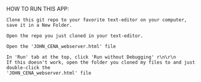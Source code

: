 HOW TO RUN THIS APP:

    Clone this git repo to your favorite text-editor on your computer, save it in a New Folder. 
    
    Open the repo you just cloned in your text-editor.
    
    Open the 'JOHN_CENA_webserver.html' file

    In 'Run' tab at the top, click 'Run without Debugging' r\n\r\n
    If this doesn't work, open the folder you cloned my files to and just double-click the
    'JOHN_CENA_webserver.html' file
